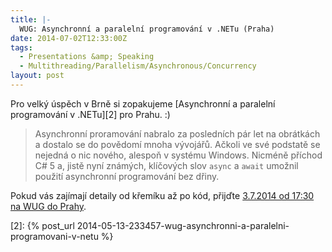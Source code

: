 ```yaml
---
title: |-
  WUG: Asynchronní a paralelní programování v .NETu (Praha)
date: 2014-07-02T12:33:00Z
tags:
  - Presentations &amp; Speaking
  - Multithreading/Parallelism/Asynchronous/Concurrency
layout: post
---
```

Pro velký úspěch v Brně si zopakujeme [Asynchronní a paralelní programování v .NETu][2] pro Prahu. :)

> Asynchronní proramování nabralo za posledních pár let na obrátkách a dostalo se do povědomí mnoha vývojářů. Ačkoli ve své podstatě se nejedná o nic nového, alespoň v systému Windows. Nicméně příchod C# 5 a, jistě nyní známých, klíčových slov `async` a `await` umožnil použití asynchronní programování bez dřiny.

Pokud vás zajímají detaily od křemíku až po kód, přijďte [3.7.2014 od 17:30 na WUG do Prahy][1].

[1]: http://wug.cz/praha/akce/652-Asynchronni-a-paralelni-programovani-v-NETu
[2]: {% post_url 2014-05-13-233457-wug-asynchronni-a-paralelni-programovani-v-netu %}